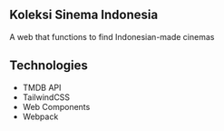 ## Koleksi Sinema Indonesia
A web that functions to find Indonesian-made cinemas

## Technologies
  * TMDB API
  * TailwindCSS
  * Web Components
  * Webpack
